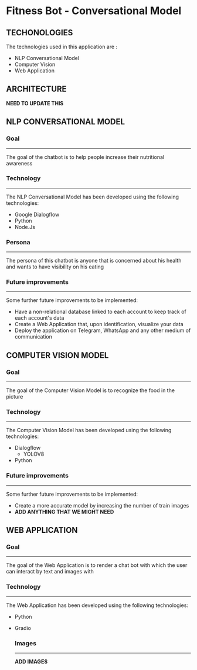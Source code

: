 # Fitness Bot - Conversational Model 
## TECHONOLOGIES
The technologies used in this application are :
- NLP Conversational Model
- Computer Vision
- Web Application

## ARCHITECTURE
**NEED TO UPDATE THIS**  


## NLP CONVERSATIONAL MODEL
### Goal
---
The goal of the chatbot is to help people increase their nutritional awareness

### Technology
---
The NLP Conversational Model has been developed using the following technologies: 
- Google Dialogflow
- Python
- Node.Js

### Persona
---
The persona of this chatbot is anyone that is concerned about his health and wants to have visibility on his eating

### Future improvements
---
Some further future improvements to be implemented:
- Have a non-relational database linked to each account to keep track of each account's data
- Create a Web Application that, upon identification, visualize your data
- Deploy the application on Telegram, WhatsApp and any other medium of communication

## COMPUTER VISION MODEL
### Goal
---
The goal of the Computer Vision Model is to recognize the food in the picture

### Technology
---
The Computer Vision Model has been developed using the following technologies: 
- Dialogflow
    - YOLOV8
- Python

### Future improvements
---
Some further future improvements to be implemented:
- Create a more accurate model by increasing the number of train images
- **ADD ANYTHING THAT WE MIGHT NEED**

## WEB APPLICATION
### Goal
---
The goal of the Web Application is to render a chat bot with which the user can interact by text and images with

### Technology
---
The Web Application has been developed using the following technologies: 
- Python
- Gradio

  ### Images
  ---
  **ADD IMAGES**
